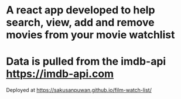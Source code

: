 # A react app developed to help search, view, add and remove movies from your movie watchlist
# Data is pulled from the imdb-api https://imdb-api.com

Deployed at https://sakusanpuwan.github.io/film-watch-list/
